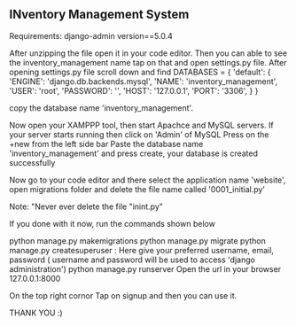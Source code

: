 INventory Management System
----------------------------

Requirements: django-admin version==5.0.4 

After unzipping the file open it in your code editor. Then you can able to see the inventory_management name tap on that and open settings.py file. After opening settings.py file scroll down and find DATABASES = { 'default': { 'ENGINE': 'django.db.backends.mysql', 'NAME': 'inventory_management', 'USER': 'root', 'PASSWORD': '', 'HOST': '127.0.0.1', 'PORT': '3306', } }

copy the database name 'inventory_management'.

Now open your XAMPPP tool, then start Apachce and MySQL servers. If your server starts running then click on 'Admin' of MySQL Press on the +new from the left side bar Paste the database name 'inventory_management' and press create, your database is created successfully

Now go to your code editor and there select the application name 'website', open migrations folder and delete the file name called '0001_initial.py'

Note: "Never ever delete the file "inint.py"

If you done with it now, run the commands shown below

python manage.py makemigrations
python manage.py migrate
python manage.py createsuperuser : Here give your preferred username, email, password ( username and password will be used to access 'django administration')
python manage.py runserver
Open the url in your browser 127.0.0.1:8000

On the top right cornor Tap on signup and then you can use it.

THANK YOU :)
